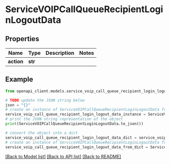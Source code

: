 # ServiceVOIPCallQueueRecipientLoginLogoutData


## Properties

Name | Type | Description | Notes
------------ | ------------- | ------------- | -------------
**action** | **str** |  | 

## Example

```python
from openapi_client.models.service_voip_call_queue_recipient_login_logout_data import ServiceVOIPCallQueueRecipientLoginLogoutData

# TODO update the JSON string below
json = "{}"
# create an instance of ServiceVOIPCallQueueRecipientLoginLogoutData from a JSON string
service_voip_call_queue_recipient_login_logout_data_instance = ServiceVOIPCallQueueRecipientLoginLogoutData.from_json(json)
# print the JSON string representation of the object
print(ServiceVOIPCallQueueRecipientLoginLogoutData.to_json())

# convert the object into a dict
service_voip_call_queue_recipient_login_logout_data_dict = service_voip_call_queue_recipient_login_logout_data_instance.to_dict()
# create an instance of ServiceVOIPCallQueueRecipientLoginLogoutData from a dict
service_voip_call_queue_recipient_login_logout_data_from_dict = ServiceVOIPCallQueueRecipientLoginLogoutData.from_dict(service_voip_call_queue_recipient_login_logout_data_dict)
```
[[Back to Model list]](../README.md#documentation-for-models) [[Back to API list]](../README.md#documentation-for-api-endpoints) [[Back to README]](../README.md)


